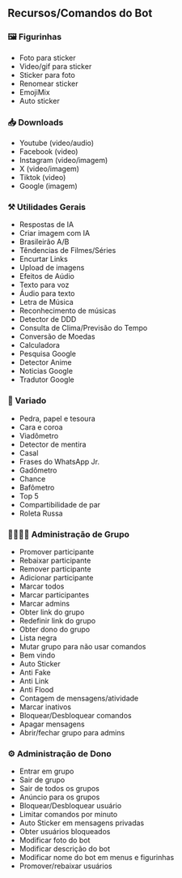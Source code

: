 ## Recursos/Comandos do Bot

### 🖼️ Figurinhas
- Foto para sticker
- Video/gif para sticker
- Sticker para foto
- Renomear sticker
- EmojiMix
- Auto sticker

### 📥 Downloads 
- Youtube (video/audio)
- Facebook (video)
- Instagram (video/imagem)
- X (video/imagem)
- Tiktok (video)
- Google (imagem)

### ⚒️ Utilidades Gerais
- Respostas de IA
- Criar imagem com IA
- Brasileirão A/B
- Têndencias de Filmes/Séries
- Encurtar Links
- Upload de imagens
- Efeitos de Aúdio
- Texto para voz
- Áudio para texto
- Letra de Música
- Reconhecimento de músicas
- Detector de DDD
- Consulta de Clima/Previsão do Tempo
- Conversão de Moedas
- Calculadora
- Pesquisa Google     
- Detector Anime  
- Noticias Google
- Tradutor Google

### 👾 Variado
- Pedra, papel e tesoura
- Cara e coroa
- Viadômetro
- Detector de mentira
- Casal
- Frases do WhatsApp Jr.
- Gadômetro
- Chance
- Bafômetro
- Top 5
- Compartibilidade de par
- Roleta Russa


### 👨‍👩‍👦‍👦 Administração de Grupo
- Promover participante
- Rebaixar participante
- Remover participante
- Adicionar participante
- Marcar todos
- Marcar participantes 
- Marcar admins
- Obter link do grupo
- Redefinir link do grupo
- Obter dono do grupo
- Lista negra
- Mutar grupo para não usar comandos
- Bem vindo
- Auto Sticker
- Anti Fake
- Anti Link
- Anti Flood
- Contagem de mensagens/atividade 
- Marcar inativos 
- Bloquear/Desbloquear comandos
- Apagar mensagens
- Abrir/fechar grupo para admins


### ⚙️ Administração de Dono
- Entrar em grupo
- Sair de grupo
- Sair de todos os grupos
- Anúncio para os grupos
- Bloquear/Desbloquear usuário
- Limitar comandos por minuto
- Auto Sticker em mensagens privadas
- Obter usuários bloqueados
- Modificar foto do bot
- Modificar descrição do bot
- Modificar nome do bot em menus e figurinhas
- Promover/rebaixar usuários
  